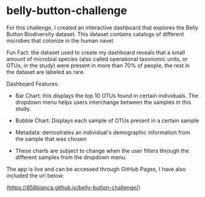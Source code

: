 # belly-button-challenge

For this challenge, I created an interactive dashboard that explores the Belly Button Biodiversity dataset. This dataset contains catalogs of different microbes that colonize in the human navel. 

Fun Fact: the dataset used to create my dashboard reveals that a small amount of microbial species (also called operational taxonomic units, or OTUs, in the study) were present in more than 70% of people, the rest in the dataset are labeled as rare. 

Dashboard Features:
- Bar Chart: this displays the top 10 OTUs found in certain individuals. The dropdown menu helps users interchange between the samples in this study.

- Bubble Chart: Displays each sample of OTUs present in a certain sample 

- Metadata: demostrates an individual's demographic information from the sample that was chosen

- These charts are subject to change when the user filters through the different samples from the dropdown menu. 

The app is live and can be accessed through GitHub Pages, I have also included the url below:

(https://858bianca.github.io/belly-button-challenge/)
